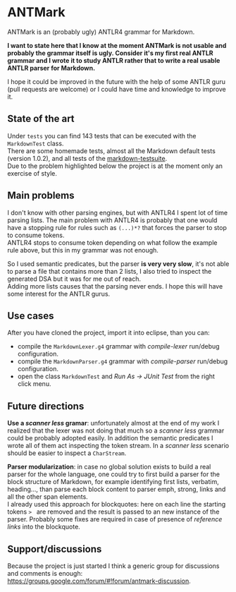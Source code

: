 ANTMark
=======

ANTMark is an (probably ugly) ANTLR4 grammar for Markdown.

**I want to state here that I know at the moment ANTMark is not usable and probably the grammar itself is ugly.
Consider it's my first real ANTLR grammar and I wrote it to study ANTLR rather that to write a real usable ANTLR parser for Markdown.**

I hope it could be improved in the future with the help of some ANTLR guru (pull requests are welcome) or I could have
time and knowledge to improve it.

State of the art
----------------

Under `tests` you can find 143 tests that can be executed with the `MarkdownTest` class.  
There are some homemade tests, almost all the Markdown default tests (version 1.0.2), and all tests of the [markdown-testsuite](https://github.com/karlcow/markdown-testsuite/).  
Due to the problem highlighted below the project is at the moment only an exercise of style.

Main problems
-------------

I don't know with other parsing engines, but with ANTLR4 I spent lot of time parsing lists. The main problem
with ANTLR4 is probably that one would have a stopping rule for rules such as ``(...)*?`` that forces the parser
to stop to consume tokens.  
ANTLR4 stops to consume token depending on what follow the example rule above, but this in my grammar was not enough.

So I used semantic predicates, but the parser **is very very slow**, it's not able to parse a file that contains
more than 2 lists, I also tried to inspect the generated DSA but it was for me out of reach.  
Adding more lists causes that the parsing never ends. I hope this will have some interest for the ANTLR gurus.

Use cases
---------

After you have cloned the project, import it into eclipse, than you can:

  * compile the `MarkdownLexer.g4` grammar with *compile-lexer* run/debug configuration.
  * compile the `MarkdownParser.g4` grammar with *compile-parser* run/debug configuration.
  * open the class `MarkdownTest` and *Run As -> JUnit Test* from the right click menu.

Future directions
-----------------

**Use a *scanner less* gramar**: unfortunately almost at the end of my work I realized that the lexer was not doing that much so a *scanner less* grammar could be probably adopted easily. In addition the semantic predicates I wrote all of them act inspecting the token stream. In a *scanner less* scenario should be easier to inspect a `CharStream`.

**Parser modularization**: in case no global solution exists to build a real parser for the whole language, one could try to
first build a parser for the block structure of Markdown, for example identifying first lists, verbatim, heading..., than parse each block content to parser emph, strong, links and all the other span elements.  
I already used this approach for blockquotes: here on each line the starting tokens `> ` are removed and the result is passed to
an new instance of the parser. Probably some fixes are required in case of presence of *reference links* into the blockquote.

Support/discussions
-------------------

Because the project is just started I think a generic group for discussions and comments is enough: <https://groups.google.com/forum/#!forum/antmark-discussion>.

